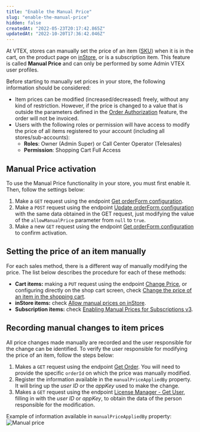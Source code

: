 ```yaml
---
title: "Enable the Manual Price"
slug: "enable-the-manual-price"
hidden: false
createdAt: "2022-05-23T20:17:42.865Z"
updatedAt: "2022-10-20T17:36:42.046Z"
---
```


At VTEX, stores can manually set the price of an item ([SKU](https://help.vtex.com/pt/tutorial/o-que-e-um-sku--1K75s4RXAQyOuGUYKMM68u#)) when it is in the cart, on the product page on [inStore](https://developers.vtex.com/vtex-rest-api/docs/allow-manual-prices-on-instore), or is a subscription item. This feature is called **Manual Price** and can only be performed by some Admin VTEX user profiles.

Before starting to manually set prices in your store, the following information should be considered:

- Item prices can be modified (increased/decreased) freely, without any kind of restriction. However, if the price is changed to a value that is outside the parameters defined in the [Order Authorization](https://help.vtex.com/tutorial/how-order-authorization-works--3MBK6CmKHAuUjMBieDU0pn#) feature, the order will not be invoiced.
- Users with the following roles or permission will have access to modify the price of all items registered to your account (including all stores/sub-accounts):
  - **Roles**: Owner (Admin Super) or Call Center Operator (Telesales)
  - **Permission**: Shopping Cart Full Access

## Manual Price activation

To use the Manual Price functionality in your store, you must first enable it. Then, follow the settings below:

1. Make a `GET` request using the endpoint [Get orderForm configuration](https://developers.vtex.com/docs/api-reference/checkout-api#get-/api/checkout/pvt/configuration/orderForm).
2. Make a `POST` request using the endpoint [Update orderForm configuration](https://developers.vtex.com/docs/api-reference/checkout-api#post-/api/checkout/pvt/configuration/orderForm) with the same data obtained in the GET request, just modifying the value of the `allowManualPrice` parameter from `null` to  `true`.
3. Make a new `GET` request using the endpoint [Get orderForm configuration](https://developers.vtex.com/docs/api-reference/checkout-api#get-/api/checkout/pvt/configuration/orderForm) to confirm activation.

## Setting the price of an item manually

For each sales method, there is a different way of manually modifying the price. The list below describes the procedure for each of these methods:

- **Cart items:** making a `PUT` request using the endpoint [Change Price](https://developers.vtex.com/vtex-rest-api/reference/pricechange), or configuring directly on the shop cart screen, check [Change the price of an item in the shopping cart](https://help.vtex.com/pt/tutorial/modificar-o-preco-de-um-item-no-carrinho-de-compras--7Cd37aCAmtL1qmoZJJvjNf).
- **inStore items:** check [Allow manual prices on inStore](https://developers.vtex.com/vtex-rest-api/docs/allow-manual-prices-on-instore#usage).
- **Subscription items:** check [Enabling Manual Prices for Subscriptions v3](https://developers.vtex.com/vtex-rest-api/docs/enabling-manual-prices-for-subscriptions-v3).

## Recording manual changes to item prices

All price changes made manually are recorded and the user responsible for the change can be identified. To verify the user responsible for modifying the price of an item, follow the steps below:

1. Makes a `GET` request using the endpoint [Get Order](https://developers.vtex.com/vtex-rest-api/reference/getorder). You will need to provide the specific `orderId` on which the price was manually modified.
2. Register the information available in the `manualPriceAppliedBy` property. It will bring up the *user ID* or the *appKey* used to make the change.
3. Makes a `GET` request using the endpoint [License Manager - Get User](https://developers.vtex.com/vtex-developer-docs/reference/getuser), filling in with the *user ID* or *appKey*, to obtain the data of the person responsible for the modification.

Example of information available in `manualPriceAppliedBy` property:
![Manual price](https://cdn.jsdelivr.net/gh/vtexdocs/dev-portal-content@main/images/enable-the-manual-price-0.PNG)
